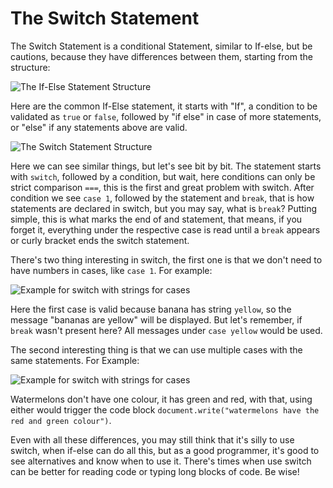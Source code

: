 # The Switch Statement

The Switch Statement is a conditional Statement, similar to If-else, but be cautions, because they have differences between them, starting from the structure:

<img src="https://i.imgur.com/TxjwD7r.jpg" alt="The If-Else Statement Structure" Title="The If-Else Statement Structure">

Here are the common If-Else statement, it starts with "If", a condition to be validated as `true` or `false`, followed by "if else" in case of more statements, or "else" if any statements above are valid.

<img src="https://i.imgur.com/jJfVvmU.jpg" alt="The Switch Statement Structure" Title="The Switch Statement Structure">

Here we can see similar things, but let's see bit by bit. The statement starts with `switch`, followed by a condition, but wait, here conditions can only be strict comparison `===`, this is the first and great problem with switch. After condition we see `case 1`, followed by the statement and `break`, that is how statements are declared in switch, but you may say, what is `break`? Putting simple, this is what marks the end of and statement, that means, if you forget it, everything under the respective case is read until a `break`  appears or curly bracket ends the switch statement.

There's two thing interesting in switch, the first one is that we don't need to have numbers in cases, like `case 1`. For example:

<img src="https://i.imgur.com/5P7Qj4y.jpg" alt="Example for switch with strings for cases" Title="Example for switch with strings for cases">

Here the first case is valid because banana has string `yellow`, so the message "bananas are yellow" will be displayed. But let's remember, if `break` wasn't present here? All messages under `case yellow` would be used.

The second interesting thing is that we can use multiple cases with the same statements. For Example: 

<img src="https://i.imgur.com/ejFDg2j.jpg" alt="Example for switch with strings for cases" Title="Example for switch with strings for cases">

Watermelons don't have one colour, it has green and red, with that, using either would trigger the code block `document.write("watermelons have the red and green colour")`.

Even with all these differences, you may still think that it's silly to use switch, when if-else can do all this, but as a good programmer, it's good to see alternatives and know when to use it. There's times when use switch can be better for reading code or typing long blocks of code. Be wise!
